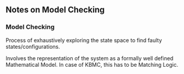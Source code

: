 ## Notes on Model Checking

### Model Checking

Process of exhaustively exploring the state space to find faulty states/configurations. 

Involves the representation of the system as a formally well defined Mathematical Model. In case of KBMC, this has to be Matching Logic. 

